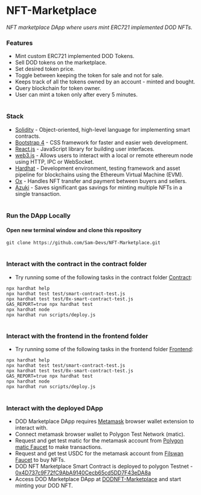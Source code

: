 # NFT-Marketplace
<i>NFT marketplace DApp where users mint ERC721 implemented  DOD NFTs.</i>

### Features
- Mint custom ERC721 implemented DOD Tokens.
- Sell DOD tokens on the marketplace.
- Set desired token price.
- Toggle between keeping the token for sale and not for sale.
- Keeps track of all the tokens owned by an account - minted and bought.
- Query blockchain for token owner.
- User can mint a token only after every 5 minutes.
#
### Stack
- [Solidity](https://docs.soliditylang.org/en/v0.7.6/) - Object-oriented, high-level language for implementing smart contracts.
- [Bootstrap 4](https://getbootstrap.com/) - CSS framework for faster and easier web development.
- [React.js](https://reactjs.org/) - JavaScript library for building user interfaces.
- [web3.js](https://web3js.readthedocs.io/en/v1.3.4/) - Allows users to interact with a local or remote ethereum node using HTTP, IPC or WebSocket.
- [Hardhat](https://hardhat.org/) - Development environment, testing framework and asset pipeline for blockchains using the Ethereum Virtual Machine (EVM).
- [Ox](https://docs.0x.org/) - Handles NFT transfer and payment between buyers and sellers.
- [Azuki](https://github.com/chiru-labs/ERC721A) - Saves significant gas savings for minting multiple NFTs in a single transaction.

#
### Run the DApp Locally
#### Open new terminal window and clone this repository
```
git clone https://github.com/Sam-Devs/NFT-Marketplace.git
```
#
### Interact with the contract in the contract folder
- Try running some of the following tasks in the contract folder [Contract](https://github.com/Sam-Devs/NFT-Marketplace/tree/main/contract):

```shell
npx hardhat help
npx hardhat test test/smart-contract-test.js
npx hardhat test test/0x-smart-contract-test.js
GAS_REPORT=true npx hardhat test
npx hardhat node
npx hardhat run scripts/deploy.js
```
#
### Interact with the frontend in the frontend folder
- Try running some of the following tasks in the frontend folder [Frontend](https://github.com/Sam-Devs/NFT-Marketplace/tree/main/frontend):

```shell
npx hardhat help
npx hardhat test test/smart-contract-test.js
npx hardhat test test/0x-smart-contract-test.js
GAS_REPORT=true npx hardhat test
npx hardhat node
npx hardhat run scripts/deploy.js
```

#
### Interact with the deployed DApp
- DOD Marketplace DApp requires [Metamask](https://metamask.io/) browser wallet extension to interact with.
- Connect metamask browser wallet to Polygon Test Network (matic).
- Request and get test matic for the metamask account from [Polygon matic Faucet](https://faucet.polygon.technology/) to make transactions.
- Request and get test USDC for the metamask account from [Filswan Faucet](https://calibration-faucet.filswan.com/#/dashboard) to buy NFTs.
- DOD NFT Marketplace Smart Contract is deployed to polygon Testnet - [0x4D737c9F72fC9AbA9140Cecb65cd5DD7F43eDA8a](https://mumbai.polygonscan.com/address/0x4D737c9F72fC9AbA9140Cecb65cd5DD7F43eDA8a)
- Access DOD Marketplace DApp at [DODNFT-Marketplace](https://dod-nft-marketplace.netlify.app/) and start minting your DOD NFT.

